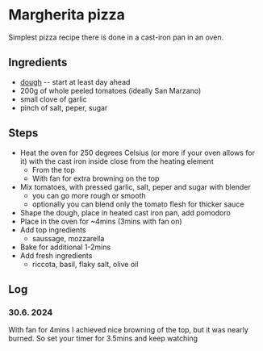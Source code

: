 # Margherita pizza

Simplest pizza recipe there is done in a cast-iron pan in an oven.

## Ingredients

- [dough](./pizza_dough.md) -- start at least day ahead
- 200g of whole peeled tomatoes (ideally San Marzano)
- small clove of garlic
- pinch of salt, peper, sugar

## Steps

- Heat the oven for 250 degrees Celsius (or more if your oven allows for it)
  with the cast iron inside close from the heating element
  - From the top
  - With fan for extra browning on the top
- Mix tomatoes, with pressed garlic, salt, peper and sugar with blender
  - you can go more rough or smooth
  - optionally you can blend only the tomato flesh for thicker sauce
- Shape the dough, place in heated cast iron pan, add pomodoro
- Place in the oven for ~4mins (3mins with fan on)
- Add top ingredients
  - saussage, mozzarella
- Bake for additional 1-2mins
- Add fresh ingredients
    - riccota, basil, flaky salt, olive oil


## Log

### 30.6. 2024

With fan for 4mins I achieved nice browning of the top, but it was nearly
burned. So set your timer for 3.5mins and keep watching
